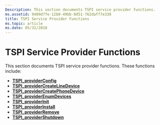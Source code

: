 ```yaml
---
Description: This section documents TSPI service provider functions.
ms.assetid: 9409d7fe-12b0-49bb-8d51-762daff7e338
title: TSPI Service Provider Functions
ms.topic: article
ms.date: 05/31/2018
---
```


# TSPI Service Provider Functions

This section documents TSPI service provider functions. These functions include:

-   [**TSPI\_providerConfig**](/windows/win32/api/tspi/nf-tspi-tspi_providerconfig)
-   [**TSPI\_providerCreateLineDevice**](/windows/win32/api/tspi/nf-tspi-tspi_providercreatelinedevice)
-   [**TSPI\_providerCreatePhoneDevice**](/windows/win32/api/tspi/nf-tspi-tspi_providercreatephonedevice)
-   [**TSPI\_providerEnumDevices**](/windows/win32/api/tspi/nf-tspi-tspi_providerenumdevices)
-   [**TSPI\_providerInit**](/windows/win32/api/tspi/nf-tspi-tspi_providerinit)
-   [**TSPI\_providerInstall**](/windows/win32/api/tspi/nf-tspi-tspi_providerinstall)
-   [**TSPI\_providerRemove**](/windows/win32/api/tspi/nf-tspi-tspi_providerremove)
-   [**TSPI\_providerShutdown**](/windows/win32/api/tspi/nf-tspi-tspi_providershutdown)

 

 